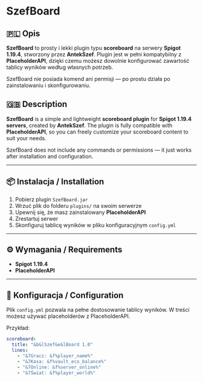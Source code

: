 # SzefBoard

## 🇵🇱 Opis

**SzefBoard** to prosty i lekki plugin typu **scoreboard** na serwery **Spigot 1.19.4**, stworzony przez **AntekSzef**. Plugin jest w pełni kompatybilny z **PlaceholderAPI**, dzięki czemu możesz dowolnie konfigurować zawartość tablicy wyników według własnych potrzeb.

SzefBoard nie posiada komend ani permisji — po prostu działa po zainstalowaniu i skonfigurowaniu.

## 🇬🇧 Description

**SzefBoard** is a simple and lightweight **scoreboard plugin** for **Spigot 1.19.4 servers**, created by **AntekSzef**. The plugin is fully compatible with **PlaceholderAPI**, so you can freely customize your scoreboard content to suit your needs.

SzefBoard does not include any commands or permissions — it just works after installation and configuration.

---

## 📦 Instalacja / Installation

1. Pobierz plugin `SzefBoard.jar`
2. Wrzuć plik do folderu `plugins/` na swoim serwerze
3. Upewnij się, że masz zainstalowany **PlaceholderAPI**
4. Zrestartuj serwer
5. Skonfiguruj tablicę wyników w pliku konfiguracyjnym `config.yml`

---

## ⚙️ Wymagania / Requirements

- **Spigot 1.19.4**
- **PlaceholderAPI**

---

## 📄 Konfiguracja / Configuration

Plik `config.yml` pozwala na pełne dostosowanie tablicy wyników. W treści możesz używać placeholderów z PlaceholderAPI.

Przykład:
```yaml
scoreboard:
  title: "&b&lSzef&e&lBoard 1.0"
  lines:
    - "&7Gracz: &f%player_name%"
    - "&7Kasa: &f%vault_eco_balance%"
    - "&7Online: &f%server_online%"
    - "&7Świat: &f%player_world%"
